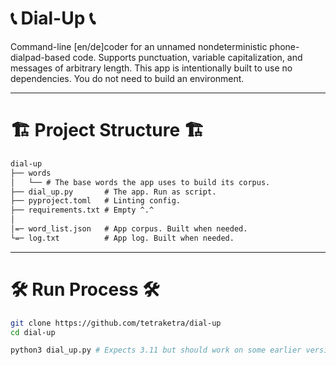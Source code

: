 # 📞 Dial-Up 📞

Command-line [en/de]coder for an unnamed nondeterministic phone-dialpad-based code.
Supports punctuation, variable capitalization, and messages of arbitrary length.
This app is intentionally built to use no dependencies. 
You do not need to build an environment.

---

# 🏗️ Project Structure 🏗️
```html
dial-up
├── words
│   └── # The base words the app uses to build its corpus.
├── dial_up.py       # The app. Run as script.
├── pyproject.toml   # Linting config.
├── requirements.txt # Empty ^.^
│
│=─ word_list.json   # App corpus. Built when needed.
└=─ log.txt          # App log. Built when needed.
```

---

# 🛠️ Run Process 🛠️
```sh
git clone https://github.com/tetraketra/dial-up
cd dial-up

python3 dial_up.py # Expects 3.11 but should work on some earlier versions.

```
